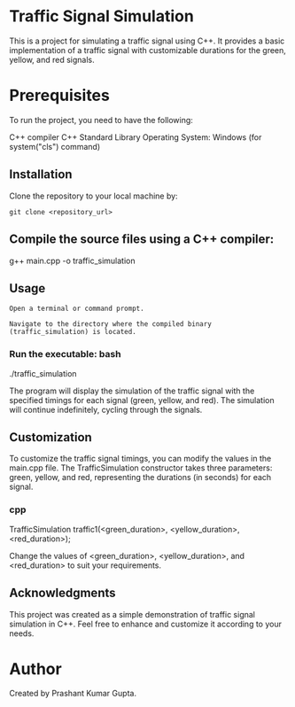 <h1>Traffic Signal Simulation</h1>
This is a project for simulating a traffic signal using C++. 
It provides a basic implementation of a traffic signal 
with customizable durations for the green, yellow, and red signals.

<h1>Prerequisites</h1>
To run the project, you need to have the following:

  C++ compiler
  C++ Standard Library
  Operating System: Windows (for system("cls") command)

<h2>Installation</h2>
    Clone the repository to your local machine by:

    git clone <repository_url>

<h2>Compile the source files using a C++ compiler:</h2>
    g++ main.cpp -o traffic_simulation

<h2>Usage</h2>

    Open a terminal or command prompt.

    Navigate to the directory where the compiled binary (traffic_simulation) is located.

<h3>Run the executable: bash</h3>
     ./traffic_simulation

The program will display the simulation of the traffic signal with the specified timings for each signal (green, yellow, and red). The simulation will continue indefinitely, cycling through the signals.

<h2>Customization</h2>

To customize the traffic signal timings, you can modify the values in the main.cpp file. The TrafficSimulation constructor takes three parameters: green, yellow, and red, representing the durations (in seconds) for each signal.

<h3>cpp</h3>

TrafficSimulation traffic1(<green_duration>, <yellow_duration>, <red_duration>);

Change the values of <green_duration>, <yellow_duration>, and <red_duration> to suit your requirements.

<h2>Acknowledgments</h2>
This project was created as a simple demonstration of traffic signal simulation in C++. Feel free to enhance and customize it according to your needs.

<h1>Author</h1>
Created by Prashant Kumar Gupta.